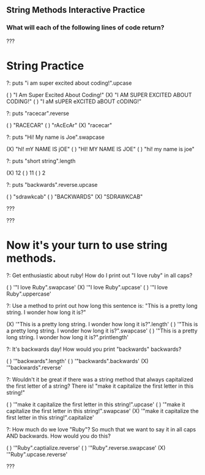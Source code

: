 
## String Methods Interactive Practice
### What will each of the following lines of code return?

???

# String Practice

?: puts "i am super excited about coding!".upcase

( ) "I Am Super Excited About Coding!"
(X) "I AM SUPER EXCITED ABOUT CODING!"
( ) "I aM sUPER eXCITED aBOUT cODING!"

?: puts "racecar".reverse

( ) "RACECAR"
( ) "rAcEcAr"
(X) "racecar"

?: puts "Hi! My name is Joe".swapcase

(X) "hI! mY NAME IS jOE"
( ) "HI! MY NAME IS JOE"
( ) "hi! my name is joe"


?: puts "short string".length

(X) 12
( ) 11
( ) 2


?: puts "backwards".reverse.upcase

( ) "sdrawkcab"
( ) "BACKWARDS"
(X) "SDRAWKCAB"

???

???

# Now it's your turn to use string methods. 

?: Get enthusiastic about ruby! How do I print out "I love ruby" in all caps?

( ) '"I love Ruby".swapcase'
(X) '"I love Ruby".upcase'
( ) '"I love Ruby".uppercase'

?: Use a method to print out how long this sentence is: "This is a pretty long string. I wonder how long it is?"
 
(X) '"This is a pretty long string. I wonder how long it is?".length'
( ) '"This is a pretty long string. I wonder how long it is?".swapcase'
( ) '"This is a pretty long string. I wonder how long it is?".printlength'

?: It's backwards day! How would you print "backwards" backwards?

( ) '"backwards".length'
( ) '"backwards".backwards'
(X) '"backwards".reverse'

?: Wouldn't it be great if there was a string method that always capitalized the first letter of a string? There is! "make it capitalize the first letter in this string!"

( ) '"make it capitalize the first letter in this string!".upcase'
( ) '"make it capitalize the first letter in this string!".swapcase'
(X) '"make it capitalize the first letter in this string!".capitalize'

?: How much do we love "Ruby"? So much that we want to say it in all caps AND backwards. How would you do this?

( ) '"Ruby".captialize.reverse'
( ) '"Ruby".reverse.swapcase'
(X) '"Ruby".upcase.reverse'

???
